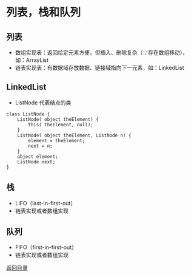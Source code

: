 # 列表，栈和队列
## 列表
* 数组实现表：返回给定元素方便，但插入、删除复杂（∵存在数组移动），如：ArrayList
* 链表实现表：有数据域存放数据、链接域指向下一元素，如：LinkedList

## LinkedList
* ListNode 代表结点的类
```
class ListNode {
    ListNode( object theElement) {
        this( theElement, null);
    }
    ListNode( object theElement, ListNode n) {
        element = theElement;
        next = n;
    }
    object element;
    ListNode next;
}
```

## 栈
* LIFO（last-in-first-out）
* 链表实现或者数组实现

## 队列
* FIFO（first-in-first-out）
* 链表实现或者数组实现

[返回目录](../CONTENTS.md)